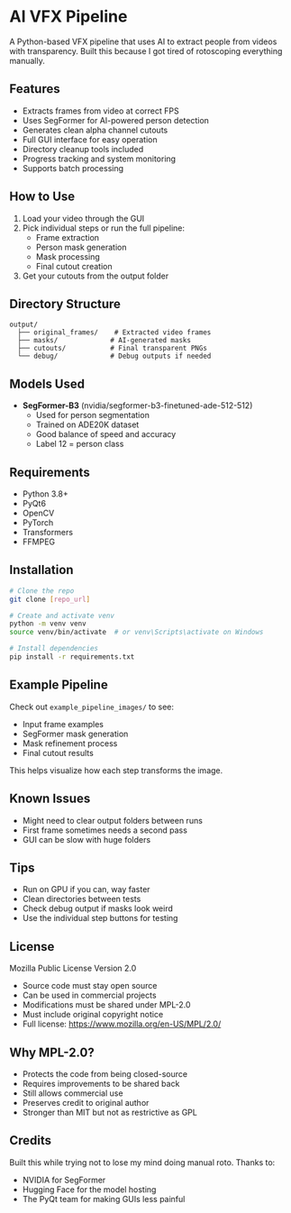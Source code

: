 # AI VFX Pipeline

A Python-based VFX pipeline that uses AI to extract people from videos with transparency. Built this because I got tired of rotoscoping everything manually.

## Features
- Extracts frames from video at correct FPS
- Uses SegFormer for AI-powered person detection
- Generates clean alpha channel cutouts
- Full GUI interface for easy operation
- Directory cleanup tools included
- Progress tracking and system monitoring
- Supports batch processing

## How to Use
1. Load your video through the GUI
2. Pick individual steps or run the full pipeline:
   - Frame extraction
   - Person mask generation
   - Mask processing
   - Final cutout creation
3. Get your cutouts from the output folder

## Directory Structure
```
output/
  ├── original_frames/    # Extracted video frames
  ├── masks/             # AI-generated masks
  ├── cutouts/           # Final transparent PNGs
  └── debug/             # Debug outputs if needed
```

## Models Used
- **SegFormer-B3** (nvidia/segformer-b3-finetuned-ade-512-512)
  - Used for person segmentation
  - Trained on ADE20K dataset
  - Good balance of speed and accuracy
  - Label 12 = person class

## Requirements
- Python 3.8+
- PyQt6
- OpenCV
- PyTorch
- Transformers
- FFMPEG

## Installation
```bash
# Clone the repo
git clone [repo_url]

# Create and activate venv
python -m venv venv
source venv/bin/activate  # or venv\Scripts\activate on Windows

# Install dependencies
pip install -r requirements.txt
```

## Example Pipeline
Check out `example_pipeline_images/` to see:
- Input frame examples
- SegFormer mask generation
- Mask refinement process
- Final cutout results

This helps visualize how each step transforms the image.

## Known Issues
- Might need to clear output folders between runs
- First frame sometimes needs a second pass
- GUI can be slow with huge folders

## Tips
- Run on GPU if you can, way faster
- Clean directories between tests
- Check debug output if masks look weird
- Use the individual step buttons for testing

## License
Mozilla Public License Version 2.0
- Source code must stay open source
- Can be used in commercial projects
- Modifications must be shared under MPL-2.0
- Must include original copyright notice
- Full license: https://www.mozilla.org/en-US/MPL/2.0/

## Why MPL-2.0?
- Protects the code from being closed-source
- Requires improvements to be shared back
- Still allows commercial use
- Preserves credit to original author
- Stronger than MIT but not as restrictive as GPL

## Credits
Built this while trying not to lose my mind doing manual roto. Thanks to:
- NVIDIA for SegFormer
- Hugging Face for the model hosting
- The PyQt team for making GUIs less painful

